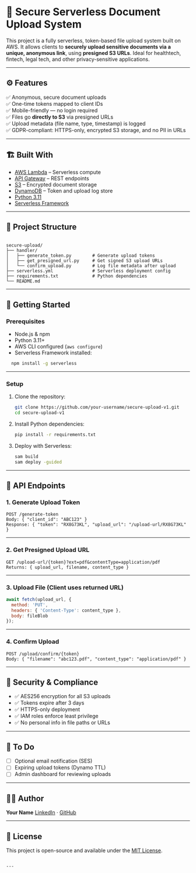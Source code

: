 
# 🔐 Secure Serverless Document Upload System

This project is a fully serverless, token-based file upload system built on AWS. It allows clients to **securely upload sensitive documents via a unique, anonymous link**, using **presigned S3 URLs**. Ideal for healthtech, fintech, legal tech, and other privacy-sensitive applications.

---

## ⚙️ Features

✅ Anonymous, secure document uploads  
✅ One-time tokens mapped to client IDs  
✅ Mobile-friendly — no login required  
✅ Files go **directly to S3** via presigned URLs  
✅ Upload metadata (file name, type, timestamp) is logged  
✅ GDPR-compliant: HTTPS-only, encrypted S3 storage, and no PII in URLs

---

## 🏗️ Built With

- [AWS Lambda](https://aws.amazon.com/lambda/) – Serverless compute
- [API Gateway](https://aws.amazon.com/api-gateway/) – REST endpoints
- [S3](https://aws.amazon.com/s3/) – Encrypted document storage
- [DynamoDB](https://aws.amazon.com/dynamodb/) – Token and upload log store
- [Python 3.11](https://www.python.org/)
- [Serverless Framework](https://www.serverless.com/)

---

## 📁 Project Structure

```

secure-upload/
├── handler/
│   ├── generate_token.py        # Generate upload tokens
│   ├── get_presigned_url.py     # Get signed S3 upload URLs
│   └── confirm_upload.py        # Log file metadata after upload
├── serverless.yml               # Serverless deployment config
├── requirements.txt             # Python dependencies
└── README.md

````

---

## 🚀 Getting Started

### Prerequisites

- Node.js & npm
- Python 3.11+
- AWS CLI configured (`aws configure`)
- Serverless Framework installed:
```bash
  npm install -g serverless
```

---

### Setup

1. Clone the repository:

   ```bash
   git clone https://github.com/your-username/secure-upload-v1.git
   cd secure-upload-v1
   ```

2. Install Python dependencies:

   ```bash
   pip install -r requirements.txt
   ```

3. Deploy with Serverless:

   ```bash
   sam build
   sam deploy -guided
   ```

---

## 🧪 API Endpoints

### 1. Generate Upload Token

```
POST /generate-token
Body: { "client_id": "ABC123" }
Response: { "token": "RX8G73KL", "upload_url": "/upload-url/RX8G73KL" }
```

---

### 2. Get Presigned Upload URL

```
GET /upload-url/{token}?ext=pdf&contentType=application/pdf
Returns: { upload_url, filename, content_type }
```

---

### 3. Upload File (Client uses returned URL)

```js
await fetch(upload_url, {
  method: 'PUT',
  headers: { 'Content-Type': content_type },
  body: fileBlob
});
```

---

### 4. Confirm Upload

```
POST /upload/confirm/{token}
Body: { "filename": "abc123.pdf", "content_type": "application/pdf" }
```

---

## 🔐 Security & Compliance

* ✅ AES256 encryption for all S3 uploads
* ✅ Tokens expire after 3 days
* ✅ HTTPS-only deployment
* ✅ IAM roles enforce least privilege
* ✅ No personal info in file paths or URLs

---

## 📌 To Do

* [ ] Optional email notification (SES)
* [ ] Expiring upload tokens (Dynamo TTL)
* [ ] Admin dashboard for reviewing uploads

---

## 🧑‍💻 Author

**Your Name**
[LinkedIn](https://www.linkedin.com/in/yourprofile) · [GitHub](https://github.com/your-username)

---

## 📝 License

This project is open-source and available under the [MIT License](LICENSE).

```

---

